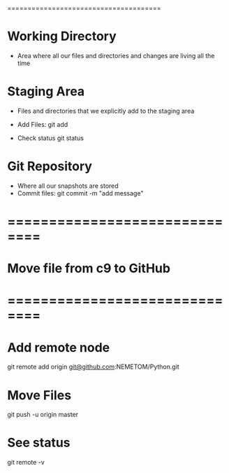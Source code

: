 
======================================
# Working Directory
- Area where all our files and directories and changes are living all the time 

# Staging Area
- Files and directories that we explicitly add to the staging area
- Add Files:
git add <file name>

- Check status
git status


# Git Repository
- Where all our snapshots are stored
- Commit files:
git commit -m "add message"

# ==============================
# Move file from c9 to GitHub
# ==============================

# Add remote node
git remote add origin git@github.com:NEMETOM/Python.git

# Move Files
git push -u origin master

# See status
git remote -v


